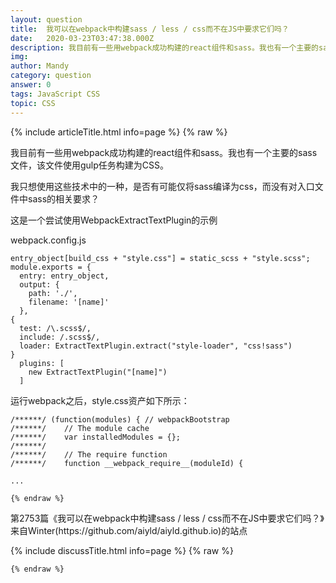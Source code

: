 ```yaml
---
layout: question
title:  我可以在webpack中构建sass / less / css而不在JS中要求它们吗？
date:   2020-03-23T03:47:38.000Z
description: 我目前有一些用webpack成功构建的react组件和sass。我也有一个主要的sass文件，该文件使用gulp任务构建为CSS。我只想使用这些技术中...
img: 
author: Mandy
category: question
answer: 0
tags: JavaScript CSS
topic: CSS
---
```

<div class="article-root">
  <div class="article">
    {% include articleTitle.html info=page %}
    {% raw %}
    <div class="article-content"><p><font style="vertical-align: inherit;"><font style="vertical-align: inherit;">我目前有一些用webpack成功构建的react组件和sass。</font><font style="vertical-align: inherit;">我也有一个主要的sass文件，该文件使用gulp任务构建为CSS。</font></font></p>

<p><font style="vertical-align: inherit;"><font style="vertical-align: inherit;">我只想使用这些技术中的一种，是否有可能仅将sass编译为css，而没有对入口文件中sass的相关要求？</font></font></p>

<p><font style="vertical-align: inherit;"><font style="vertical-align: inherit;">这是一个尝试使用WebpackExtractTextPlugin的示例</font></font></p>

<p><font style="vertical-align: inherit;"><font style="vertical-align: inherit;">webpack.config.js</font></font></p>

<pre><code>entry_object[build_css + "style.css"] = static_scss + "style.scss";<font></font>
module.exports = {<font></font>
  entry: entry_object,<font></font>
  output: {<font></font>
    path: './',<font></font>
    filename: '[name]'<font></font>
  },<font></font>
{<font></font>
  test: /\.scss$/,<font></font>
  include: /.scss$/,<font></font>
  loader: ExtractTextPlugin.extract("style-loader", "css!sass")<font></font>
}<font></font>
  plugins: [<font></font>
    new ExtractTextPlugin("[name]")<font></font>
  ]<font></font>
</code></pre>

<p><font style="vertical-align: inherit;"><font style="vertical-align: inherit;">运行webpack之后，style.css资产如下所示：</font></font></p>

<pre><code>/******/ (function(modules) { // webpackBootstrap<font></font>
/******/    // The module cache<font></font>
/******/    var installedModules = {};<font></font>
/******/<font></font>
/******/    // The require function<font></font>
/******/    function __webpack_require__(moduleId) {<font></font>
<font></font>
...<font></font>
</code></pre></div>
    {% endraw %}
  </div>
  <p class="winter_mark">第2753篇《我可以在webpack中构建sass / less / css而不在JS中要求它们吗？》来自Winter(https://github.com/aiyld/aiyld.github.io)的站点</p>
  <div class="discuss-wrapper">
    {% include discussTitle.html info=page %}
    {% raw %}
    
    {% endraw %}
  </div>
<div>
